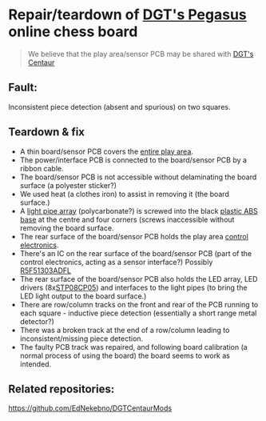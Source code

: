 # Repair/teardown of [DGT's Pegasus](https://digitalgametechnology.com/products/home-use-e-boards/dgt-pegasus) online chess board

> We believe that the play area/sensor PCB may be shared with [DGT's Centaur](https://digitalgametechnology.com/products/chess-computers/dgt-centaur-chess-computer)

## Fault:
Inconsistent piece detection (absent and spurious) on two squares.

## Teardown & fix
* A thin board/sensor PCB covers the [entire play area](Pictures/DGT_Pegasus_BoardExposed.jpeg).
* The power/interface PCB is connected to the board/sensor PCB by a ribbon cable.
* The board/sensor PCB is not accessible without delaminating the board surface (a polyester sticker?)
* We used heat (a clothes iron) to assist in removing it (the board surface.) 
* A [light pipe array](Pictures/LightPipeArray-4.jpg) (polycarbonate?) is screwed into the black [plastic ABS base](Pictures/ABSBase-1.jpg) at the centre and four corners (screws inaccessible without removing the board surface.
* The rear surface of the board/sensor PCB holds the play area [control electronics](Pictures/PCB-BottomLEDsAndControl-ControllerDetail-1.jpg).
* There's an IC on the rear surface of the board/sensor PCB (part of the control electronics, acting as a sensor interface?) Possibly [R5F51303ADFL](https://www.renesas.com/eu/en/products/microcontrollers-microprocessors/rx-32-bit-performance-efficiency-mcus/rx130-cost-optimized-high-performance-32-bit-microcontroller-enhanced-touch-key-function-and-5v-operation)
* The rear surface of the board/sensor PCB also holds the LED array, LED drivers (8x[STP08CP05](https://www.st.com/en/power-management/stp08cp05.html)) and interfaces to the light pipes (to bring the LED light output to the board surface.)
* There are row/column tracks on the front and rear of the PCB running to each square - inductive piece detection (essentially a short range metal detector?)
* There was a broken track at the end of a row/column leading to inconsistent/missing piece detection.
* The faulty PCB track was repaired, and following board calibration (a normal process of using the board) the board seems to work as intended.

## Related repositories:
https://github.com/EdNekebno/DGTCentaurMods
